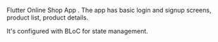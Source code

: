 Flutter Online Shop App .
The app has basic login and signup screens, product list, product details.

It's configured with BLoC for state management.